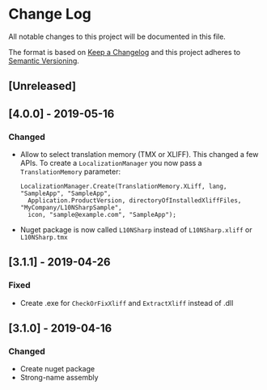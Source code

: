# Change Log

All notable changes to this project will be documented in this file.

The format is based on [Keep a Changelog](http://keepachangelog.com/)
and this project adheres to [Semantic Versioning](http://semver.org/).

<!-- Available types of changes:
### Added
### Changed
### Fixed
### Deprecated
### Removed
### Security
-->

## [Unreleased]

## [4.0.0] - 2019-05-16

### Changed

- Allow to select translation memory (TMX or XLIFF). This changed a few APIs.
  To create a `LocalizationManager` you now pass a `TranslationMemory` parameter:
  
      LocalizationManager.Create(TranslationMemory.XLiff, lang, "SampleApp", "SampleApp",
        Application.ProductVersion, directoryOfInstalledXliffFiles, "MyCompany/L10NSharpSample",
        icon, "sample@example.com", "SampleApp");
        
- Nuget package is now called `L10NSharp` instead of `L10NSharp.xliff` or `L10NSharp.tmx`

## [3.1.1] - 2019-04-26

### Fixed

- Create .exe for `CheckOrFixXliff` and `ExtractXliff` instead of .dll

## [3.1.0] - 2019-04-16

### Changed

- Create nuget package
- Strong-name assembly
